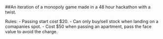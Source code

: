 ##An iteration of a monopoly game made in a 48 hour hackathon with a twist.

Rules:
     - Passing start cost $20.
     - Can only buy/sell stock when landing on a comapanies spot.
     - Cost $50 when passing an apartment, pass the face value to avoid the charge.
     
